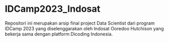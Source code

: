 # IDCamp2023_Indosat
Repositori ini merupakan arsip final project Data Scientist dari program IDCamp 2023 yang diselenggarakan oleh Indosat Ooredoo Hutchison yang bekerja sama dengan platform Dicoding Indonesia.
